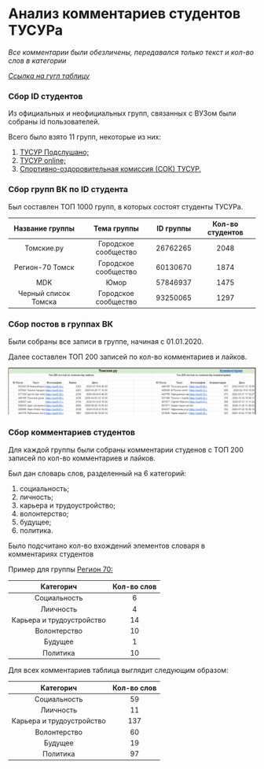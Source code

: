 # Анализ комментариев студентов ТУСУРа

*Все комментарии были обезличены, передавался только текст и кол-во слов в категории*

*[Ссылка на гугл таблицу](https://docs.google.com/spreadsheets/d/1c7_8h25_KZjFl--DUqN9c_TlkllJ5dFV7sfzdr_ZV7s/edit?usp=sharing)*

### Сбор ID студентов

Из официальных и неофициальных групп, связанных с ВУЗом были собраны id пользователей.

Всего было взято 11 групп, некоторые из них:

1.	[ТУСУР Подслушано;](https://vk.com/tusuroverhear)
2.	[ТУСУР online;](https://vk.com/mytusur)
3.	[Спортивно-оздоровительная комиссия (СОК) ТУСУР.](https://vk.com/sok_tusur)

### Сбор групп ВК по ID студента

Был составлен ТОП 1000 групп, в которых состоят студенты ТУСУРа.

|Название группы|Тема группы|ID группы|Кол-во студентов|
|:--------------:|:-----------:|:---------:|:----------------:|
|Томские.ру|Городское сообщество|26762265|2048|
|Регион-70 Томск|Городское сообщество|60130670|1874|
|MDK|Юмор|57846937|1475|
|Черный список Томска|Городское сообщество|93250065|1297|

### Сбор постов в группах ВК

Были собраны все записи в группе, начиная с 01.01.2020.

Далее составлен ТОП 200 записей по кол-во комментариев и лайков.

![](img/2.png)

### Сбор комментариев студентов

Для каждой группы были собраны комментарии студенов с ТОП 200 записей по кол-во комментариев и лайков.

Был дан словарь слов, разделенный на 6 категорий:

1.	социальность;
2.	личность;
3.	карьера и трудоустройство;
4.	волонтерство;
5.	будущее;
6.	политика.

Было подсчитано кол-во вхождений элементов словаря в комментариях студентов

Пример для группы [Регион 70:](https://vk.com/tomsk123)

|Категорич|Кол-во слов|
|:-------:|:---------:|
|Социальность|6|
|Лиичность|4|
|Карьера и трудоустройство|14|
|Волонтерство|10|
|Будущее|1|
|Политика|10|

Для всех комментариев таблица выглядит следующим образом:

|Категорич|Кол-во слов|
|:-------:|:---------:|
|Социальность|59|
|Лиичность|11|
|Карьера и трудоустройство|137|
|Волонтерство|60|
|Будущее|19|
|Политика|97|
